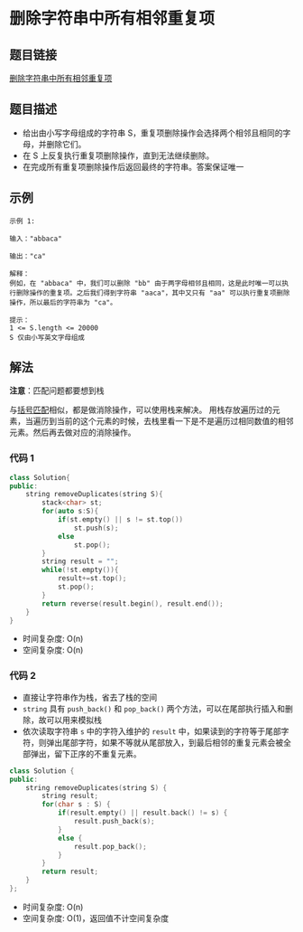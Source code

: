 # 删除字符串中所有相邻重复项

## 题目链接

[删除字符串中所有相邻重复项](https://leetcode-cn.com/problems/remove-all-adjacent-duplicates-in-string/)

## 题目描述

- 给出由小写字母组成的字符串 S，重复项删除操作会选择两个相邻且相同的字母，并删除它们。
- 在 S 上反复执行重复项删除操作，直到无法继续删除。
- 在完成所有重复项删除操作后返回最终的字符串。答案保证唯一

## 示例

```
示例 1:

输入："abbaca"

输出："ca"

解释：
例如，在 "abbaca" 中，我们可以删除 "bb" 由于两字母相邻且相同，这是此时唯一可以执行删除操作的重复项。之后我们得到字符串 "aaca"，其中又只有 "aa" 可以执行重复项删除操作，所以最后的字符串为 "ca"。

提示：
1 <= S.length <= 20000
S 仅由小写英文字母组成
```

## 解法

**注意**：匹配问题都要想到栈

与[括号匹配](./1.括号匹配.md)相似，都是做消除操作，可以使用栈来解决。
用栈存放遍历过的元素，当遍历到当前的这个元素的时候，去栈里看一下是不是遍历过相同数值的相邻元素。然后再去做对应的消除操作。

### 代码 1

```cpp
class Solution{
public:
    string removeDuplicates(string S){
        stack<char> st;
        for(auto s:S){
            if(st.empty() || s != st.top())
                st.push(s);
            else
                st.pop();
        }
        string result = "";
        while(!st.empty()){
            result+=st.top();
            st.pop();
        }
        return reverse(result.begin(), result.end());
    }
}
```

- 时间复杂度: O(n)
- 空间复杂度: O(n)

### 代码 2

- 直接让字符串作为栈，省去了栈的空间
- `string` 具有 `push_back()` 和 `pop_back()` 两个方法，可以在尾部执行插入和删除，故可以用来模拟栈
- 依次读取字符串 `s` 中的字符入维护的 `result` 中，如果读到的字符等于尾部字符，则弹出尾部字符，如果不等就从尾部放入，到最后相邻的重复元素会被全部弹出，留下正序的不重复元素。

```cpp
class Solution {
public:
    string removeDuplicates(string S) {
        string result;
        for(char s : S) {
            if(result.empty() || result.back() != s) {
                result.push_back(s);
            }
            else {
                result.pop_back();
            }
        }
        return result;
    }
};
```

- 时间复杂度: O(n)
- 空间复杂度: O(1)，返回值不计空间复杂度
